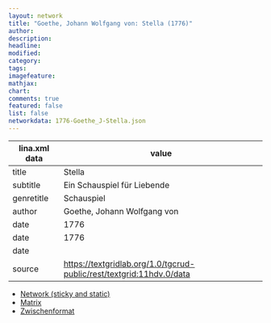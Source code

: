 ```yaml
---
layout: network
title: "Goethe, Johann Wolfgang von: Stella (1776)"
author:
description:
headline:
modified:
category:
tags:
imagefeature: 
mathjax: 
chart: 
comments: true
featured: false
list: false
networkdata: 1776-Goethe_J-Stella.json
---
```

lina.xml data  | value
------------- | -------------
title|Stella
subtitle|Ein Schauspiel für Liebende
genretitle|Schauspiel
author|Goethe, Johann Wolfgang von
date|1776
date|1776
date|
source|https://textgridlab.org/1.0/tgcrud-public/rest/textgrid:11hdv.0/data


* [Network (sticky and static)](/network126)
* [Matrix](/matrix126)
* [Zwischenformat](/lina126 )
